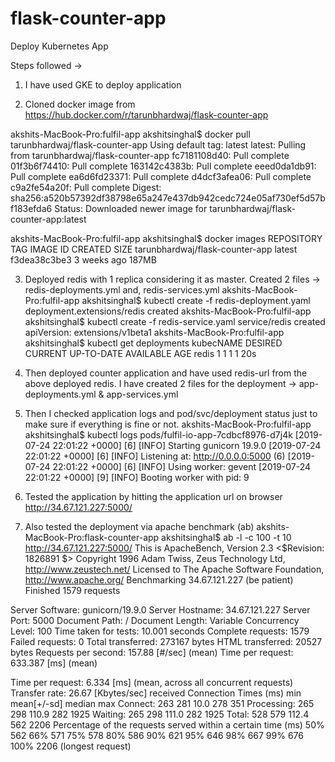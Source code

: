 # flask-counter-app


Deploy Kubernetes App

Steps followed →


1. I have used GKE to deploy application


2. Cloned docker image from https://hub.docker.com/r/tarunbhardwaj/flask-counter-app

akshits-MacBook-Pro:fulfil-app akshitsinghal$ docker pull tarunbhardwaj/flask-counter-app
Using default tag: latest
latest: Pulling from tarunbhardwaj/flask-counter-app
fc7181108d40: Pull complete
01f3b6f74410: Pull complete
163142c4383b: Pull complete
eeed0da1db91: Pull complete
ea6d6fd23371: Pull complete
d4dcf3afea06: Pull complete
c9a2fe54a20f: Pull complete
Digest:
sha256:a520b57392df38798e65a247e437db942cedc724e05af730ef5d57bf183efda6
Status: Downloaded newer image for tarunbhardwaj/flask-counter-app:latest

akshits-MacBook-Pro:fulfil-app akshitsinghal$ docker images
REPOSITORY TAG IMAGE ID CREATED SIZE
tarunbhardwaj/flask-counter-app latest f3dea38c3be3 3 weeks ago
187MB


3. Deployed redis with 1 replica considering it as master. Created 2 files →
redis-deployments.yml and, redis-services.yml
akshits-MacBook-Pro:fulfil-app akshitsinghal$ kubectl create -f redis-deployment.yaml
deployment.extensions/redis created
akshits-MacBook-Pro:fulfil-app akshitsinghal$ kubectl create -f redis-service.yaml
service/redis created
apiVersion: extensions/v1beta1
akshits-MacBook-Pro:fulfil-app akshitsinghal$ kubectl get deployments
kubecNAME DESIRED CURRENT UP-TO-DATE AVAILABLE AGE
redis 1 1 1 1 20s


4. Then deployed counter application and have used redis-url from the above deployed
redis. I have created 2 files for the deployment → app-deployments.yml &
app-services.yml


5. Then I checked application logs and pod/svc/deployment status just to make sure if
everything is fine or not.
akshits-MacBook-Pro:fulfil-app akshitsinghal$ kubectl logs
pods/fulfil-io-app-7cdbcf8976-d7j4k
[2019-07-24 22:01:22 +0000] [6] [INFO] Starting gunicorn 19.9.0
[2019-07-24 22:01:22 +0000] [6] [INFO] Listening at: http://0.0.0.0:5000 (6)
[2019-07-24 22:01:22 +0000] [6] [INFO] Using worker: gevent
[2019-07-24 22:01:22 +0000] [9] [INFO] Booting worker with pid: 9


6. Tested the application by hitting the application url on browser
http://34.67.121.227:5000/


7. Also tested the deployment via apache benchmark (ab)
akshits-MacBook-Pro:flask-counter-app akshitsinghal$ ab -l -c 100 -t 10
http://34.67.121.227:5000/
This is ApacheBench, Version 2.3 <$Revision: 1826891 $>
Copyright 1996 Adam Twiss, Zeus Technology Ltd, http://www.zeustech.net/
Licensed to The Apache Software Foundation, http://www.apache.org/
Benchmarking 34.67.121.227 (be patient)
Finished 1579 requests

Server Software: gunicorn/19.9.0
Server Hostname: 34.67.121.227
Server Port: 5000
Document Path: /
Document Length: Variable
Concurrency Level: 100
Time taken for tests: 10.001 seconds
Complete requests: 1579
Failed requests: 0
Total transferred: 273167 bytes
HTML transferred: 20527 bytes
Requests per second: 157.88 [#/sec] (mean)
Time per request: 633.387 [ms] (mean)

Time per request: 6.334 [ms] (mean, across all concurrent requests)
Transfer rate: 26.67 [Kbytes/sec] received
Connection Times (ms)
min mean[+/-sd] median max
Connect: 263 281 10.0 278 351
Processing: 265 298 110.9 282 1925
Waiting: 265 298 111.0 282 1925
Total: 528 579 112.4 562 2206
Percentage of the requests served within a certain time (ms)
50% 562
66% 571
75% 578
80% 586
90% 621
95% 646
98% 667
99% 676
100% 2206 (longest request)
